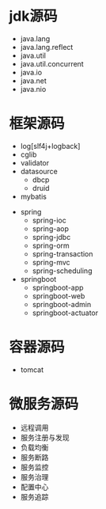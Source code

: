 # jdk源码
* java.lang
* java.lang.reflect
* java.util
* java.util.concurrent
* java.io
* java.net
* java.nio

# 框架源码
* log[slf4j+logback]
* cglib
* validator
* datasource
    * dbcp
    * druid
* mybatis
- spring
    - spring-ioc
    - spring-aop
    - spring-jdbc
    * spring-orm
    - spring-transaction
    - spring-mvc
    * spring-scheduling
- springboot
    - springboot-app
    - springboot-web
    * springboot-admin
    * springboot-actuator

# 容器源码
* tomcat

# 微服务源码
* 远程调用
* 服务注册与发现
* 负载均衡
* 服务断路
* 服务监控
* 服务治理
* 配置中心
* 服务追踪
